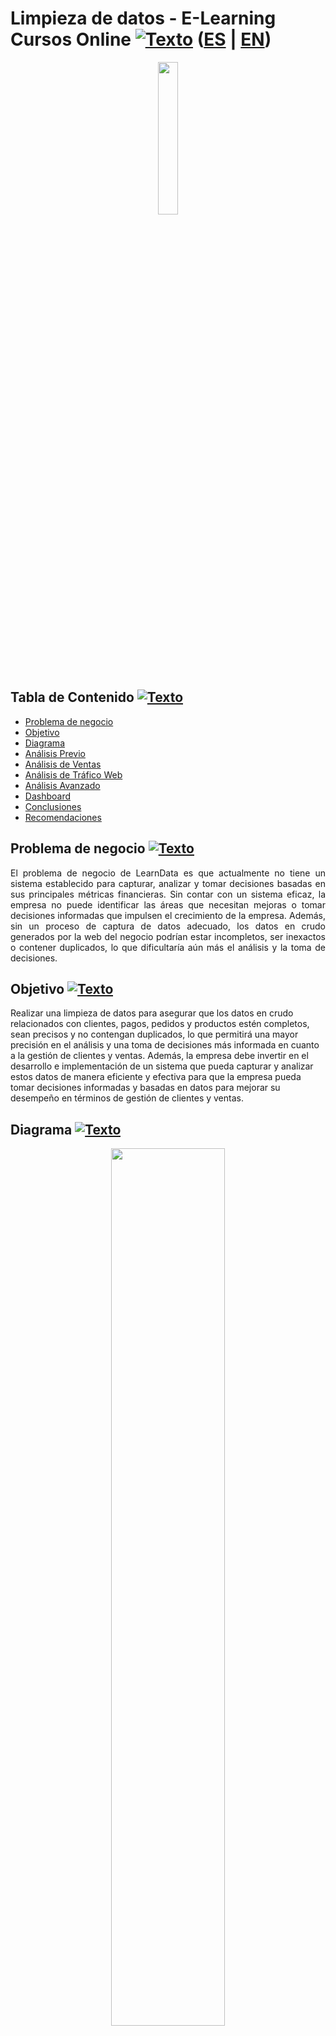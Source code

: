 <a name="Inicio"></a>    
# Limpieza de datos - E-Learning Cursos Online [![Texto](https://user-images.githubusercontent.com/116538899/231064143-c080de13-8be9-4321-8694-e62539263f5a.png)](#Tabla-de-contenido2) ([ES](https://github.com/HansAllTech/Hans_Data_Analysis_Portfolio/edit/main/E-Learning_Cursos_Online.md) | [EN](https://github.com/HansAllTech/Hans_Data_Analysis_Portfolio/edit/main/E-Learning_Cursos_Online.md))
  
<p align = 'center'><img src="https://user-images.githubusercontent.com/116538899/235765262-8acfe1d1-a637-4ef7-adeb-b1880368c671.jpg" width ="25%"></p>
  
  
  
<a name="Tabla-de-contenido2"></a>
## Tabla de Contenido [![Texto](https://user-images.githubusercontent.com/116538899/231064143-c080de13-8be9-4321-8694-e62539263f5a.png)](#Tabla-de-contenido2)
- [Problema de negocio](#Problema)
- [Objetivo](#Objetivo2)
- [Diagrama](#Diagrama2)
- [Análisis Previo](#Análisis-Previo2)   
- [Análisis de Ventas](#Análisis-de-Ventas2)
- [Análisis de Tráfico Web](#Análisis-de-Tráfico-Web2)
- [Análisis Avanzado](#Análisis-Avanzado2)
- [Dashboard](#Visualización-en-Looker2)   
- [Conclusiones](#Conclusiones2) 
- [Recomendaciones](#Recomendaciones2)   


<a name="Problema"></a>    
## Problema de negocio [![Texto](https://user-images.githubusercontent.com/116538899/231064143-c080de13-8be9-4321-8694-e62539263f5a.png)](#Tabla-de-contenido2)
<p align='justify'>
El problema de negocio de LearnData es que actualmente no tiene un sistema establecido para capturar, analizar y tomar decisiones basadas en sus principales métricas financieras. Sin contar con un sistema eficaz, la empresa no puede identificar las áreas que necesitan mejoras o tomar decisiones informadas que impulsen el crecimiento de la empresa. Además, sin un proceso de captura de datos adecuado, los datos en crudo generados por la web del negocio podrían estar incompletos, ser inexactos o contener duplicados, lo que dificultaría aún más el análisis y la toma de decisiones.
</p>  
  
<a name="Objetivo2"></a>
## Objetivo [![Texto](https://user-images.githubusercontent.com/116538899/231064143-c080de13-8be9-4321-8694-e62539263f5a.png)](#Tabla-de-contenido2)
Realizar una limpieza de datos para asegurar que los datos en crudo relacionados con clientes, pagos, pedidos y productos estén completos, sean precisos y no contengan duplicados, lo que permitirá una mayor precisión en el análisis y una toma de decisiones más informada en cuanto a la gestión de clientes y ventas. Además, la empresa debe invertir en el desarrollo e implementación de un sistema que pueda capturar y analizar estos datos de manera eficiente y efectiva para que la empresa pueda tomar decisiones informadas y basadas en datos para mejorar su desempeño en términos de gestión de clientes y ventas.
</p>

<a name="Diagrama2"></a>
## Diagrama [![Texto](https://user-images.githubusercontent.com/116538899/231064143-c080de13-8be9-4321-8694-e62539263f5a.png)](#Tabla-de-contenido2)
<p align="center"><img src="https://user-images.githubusercontent.com/116538899/235769297-9446a0b7-0ce3-47b4-b7dd-0b3eac8e6c61.png" width= 60% height=60%></p>    
 
 
<a name="Análisis-Previo2"></a>
## Análisis Previo [![Texto](https://user-images.githubusercontent.com/116538899/231064143-c080de13-8be9-4321-8694-e62539263f5a.png)](#Tabla-de-contenido2)
1. ¿Que fuentes de datos tiene la empresa?
   - La empresa utiliza wordpress con un plugin de wocommerce como plataforma de venta de sus cursos online y luego cuenta con stripe como pasarela de pagos a de más        de los pagos de tarjeta de crédito.  
2. ¿En que formato se descargan los datos?  
   - Los datos crudos los tendremos en csv directamente descargados de las fuentes.
3. ¿Que datos tenemos?  
   - Tenemos datos de los productos osea cursos que se venden, los clientes, de los pedidos y de los pagos recibidos por stripe.
4. Modelo de datos  
   - Tenemos la tabla de pedidos que se relaciona con la de clientes y productos mediante SKU_producto e id_cliente y por otro lado tenemos la tabla la de pagos de          stripe que la relacionaremos con la de pedidos por el numero de pedido.   
5. Análisis exploratorio de las tablas.
